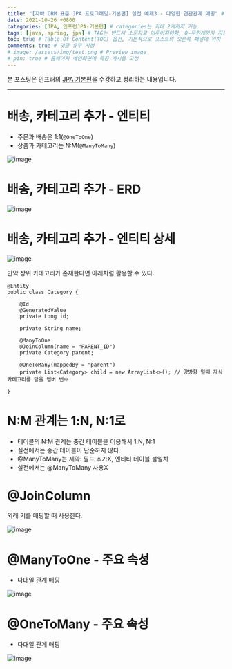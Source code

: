 ```yaml
---
title: "[자바 ORM 표준 JPA 프로그래밍-기본편] 실전 예제3 - 다양한 연관관계 매핑" # post의 layout이 기본적으로 post로 설정되어있어서 Front Matter에 따로 layout변수를 만들어 주지 않아도 됨
date: 2021-10-26 +0800
categories: [JPA, 인프런JPA-기본편] # categories는 최대 2개까지 가능
tags: [java, spring, jpa] # TAG는 반드시 소문자로 이루어져야함, 0~무한개까지 지정 가능
toc: true # Table Of Content(TOC) 옵션, 기본적으로 포스트의 오른쪽 패널에 위치
comments: true # 댓글 유무 지정
# image: /assets/img/test.png # Preview image
# pin: true # 홈페이지 메인화면에 특정 게시물 고정
---
```


본 포스팅은 인프러의 [JPA 기본편](https://www.inflearn.com/course/ORM-JPA-Basic#)을 수강하고 정리하는 내용입니다.

<hr>

# 배송, 카테고리 추가 - 엔티티
- 주문과 배송은 1:1(`@OneToOne`)
- 상품과 카테고리는 N:M(`@ManyToMany`)

![image](https://user-images.githubusercontent.com/44339530/138842799-6a2f30d4-0743-4556-a75d-b5bc3639d0ac.png)

# 배송, 카테고리 추가 - ERD

![image](https://user-images.githubusercontent.com/44339530/138842818-67a02ca7-28ee-48f6-a0df-b22a10a55836.png)

# 배송, 카테고리 추가 - 엔티티 상세

![image](https://user-images.githubusercontent.com/44339530/138842834-a8e54e18-82e7-4b08-adbe-8855ea84b2fd.png)

만약 상위 카테고리가 존재한다면 아래처럼 활용할 수 있다.

~~~
@Entity
public class Category {

    @Id
    @GeneratedValue
    private Long id;

    private String name;

    @ManyToOne
    @JoinColumn(name = "PARENT_ID")
    private Category parent;

    @OneToMany(mappedBy = "parent")
    private List<Category> child = new ArrayList<>(); // 양방향 일때 자식 카테고리를 담을 멤버 변수

}
~~~

# N:M 관계는 1:N, N:1로
- 테이블의 N:M 관계는 중간 테이블을 이용해서 1:N, N:1
- 실전에서는 중간 테이블이 단순하지 않다.
- @ManyToMany는 제약: 필드 추가X, 엔티티 테이블 불일치
- 실전에서는 @ManyToMany 사용X

# @JoinColumn
외래 키를 매핑할 때 사용한다.

![image](https://user-images.githubusercontent.com/44339530/138842927-5c59c197-7621-4f42-91ce-1319d48ecf79.png)

# @ManyToOne - 주요 속성
- 다대일 관계 매핑

![image](https://user-images.githubusercontent.com/44339530/138843018-9f02c614-1ea9-4328-9658-fd1b0d67d8f2.png)

# @OneToMany - 주요 속성
- 다대일 관계 매핑

![image](https://user-images.githubusercontent.com/44339530/138843090-829eb94a-decb-4eba-a4f6-ca9aa66896ab.png)